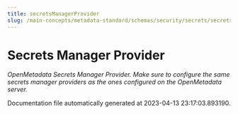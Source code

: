 ```yaml
---
title: secretsManagerProvider
slug: /main-concepts/metadata-standard/schemas/security/secrets/secretsmanagerprovider
---
```


# Secrets Manager Provider

*OpenMetadata Secrets Manager Provider. Make sure to configure the same secrets manager providers as the ones configured on the OpenMetadata server.*



Documentation file automatically generated at 2023-04-13 23:17:03.893190.
